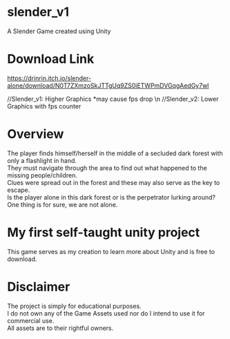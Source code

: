 # slender_v1
A Slender Game created using Unity

# Download Link
https://drinrin.itch.io/slender-alone/download/N0T7ZXmzoSkJTTgUq9ZS0iETWPmDVGqgAedGy7wl

  //Slender_v1: Higher Graphics *may cause fps drop \n
  //Slender_v2: Lower Graphics with fps counter
  
# Overview
The player finds himself/herself in the middle of a secluded dark forest with only a flashlight in hand. <br>
They must navigate through the area to find out what happened to the missing people/children. <br>
Clues were spread out in the forest and these may also serve as the key to escape.<br>
Is the player alone in this dark forest or is the perpetrator lurking around?<br>
One thing is for sure, we are not alone.

# My first self-taught unity project
This game serves as my creation to learn more about Unity and is free to download.

# Disclaimer
The project is simply for educational purposes.<br>
I do not own any of the Game Assets used nor do I intend to use it for commercial use.<br>
All assets are to their rightful owners.

